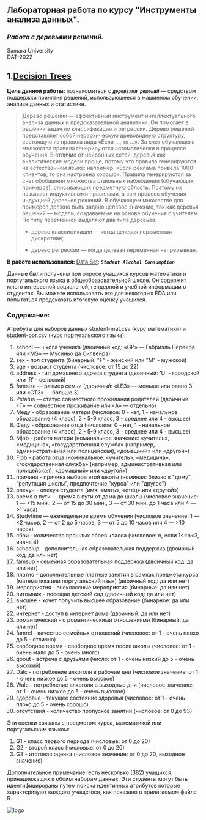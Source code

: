 
## Лабораторная работа по курсу "Инструменты анализа данных".<br/>
### *Работа с деревьями решений.* <br/>
Samara University <br/>
DAT-2022

## 1.[Decision Trees](https://github.com/Dark-MonkGI/Data_Analysis_Tools_SAMARA_UNIVERSITY/blob/main/4.%20Decision%20Trees/DAT_6131-010402D_Griaznov_I_LW4.ipynb)
**Цель данной работы:** познакомиться с  ***`деревьями решений`*** —  средством поддержки принятия решений, использующееся в машинном обучении, анализе данных и статистике.

> Дерево решений — эффективный инструмент интеллектуального анализа данных и предсказательной аналитики. Он помогает в решении задач по классификации и регрессии.
> Дерево решений представляет собой иерархическую древовидную структуру, состоящую из правила вида «Если …, то ...». За счет обучающего множества правила генерируются автоматически в процессе обучения.
> В отличие от нейронных сетей, деревья как аналитические модели проще, потому что правила генерируются на естественном языке: например, «Если реклама привела 1000 клиентов, то она настроена хорошо».
> Правила генерируются за счет обобщения множества отдельных наблюдений (обучающих примеров), описывающих предметную область. Поэтому их называют индуктивными правилами, а сам процесс обучения — индукцией деревьев решений.
> В обучающем множестве для примеров должно быть задано целевое значение, так как деревья решений — модели, создаваемые на основе обучения с учителем. По типу переменной выделяют два типа деревьев:
>   - дерево классификации — когда целевая переменная дискретная;
>
>  - дерево регрессии — когда целевая переменная непрерывная. <br/>
 

**В работе использовался:**
[Data Set](https://www.kaggle.com/datasets/uciml/student-alcohol-consumption?select=student-mat.csv): ***`Student Alcohol Consumption`***  <br/>

Данные были получены при опросе учащихся курсов математики и португальского языка в общеобразовательной школе.
Он содержит много интересной социальной, гендерной и учебной информации о студентах.
Вы можете использовать его для некоторых EDA или попытаться предсказать итоговую оценку учащихся. 

### Содержание:

Атрибуты для наборов данных student-mat.csv (курс математики) и student-por.csv (курс португальского языка):

 1. school — школа ученика (двоичный код: «GP» — Габриэль Перейра или «MS» — Мусиньо да Силвейра)
 2. sex - пол студента (бинарный: "F" - женский или "M" - мужской)
 3. age - возраст студента (числовое: от 15 до 22)
 4. address - тип домашнего адреса студента (двоичный: 'U' - городской или 'R' - сельский)
 5. famsize — размер семьи (двоичный: «LE3» — меньше или равно 3 или «GT3» — больше 3)
 6. Pstatus — статус совместного проживания родителей (двоичный: «T» — совместное проживание или «A» — отдельно)
 7. Меду - образование матери (числовое: 0 - нет, 1 - начальное образование (4 класс), 2 - 5-9 класс, 3 - среднее или 4 - высшее)
 8. Феду - образование отца (числовое: 0 - нет, 1 - начальное образование (4 класс), 2 - 5-9 класс, 3 - среднее или 4 - высшее)
 9. Mjob - работа матери (номинальное значение: «учитель», «медицина», «государственная служба» (например, административная или полицейская), «домашний» или «другой»)
 10. Fjob - работа отца (номинальное: «учитель», «медицина», «государственная служба» (например, административная или полицейская), «домашний» или «другой»)
 11. причина - причина выбора этой школы (номинал: близко к "дому", "репутация школы", предпочтение "курса" или "другое")
 12. опекун - опекун студента (имя: «мать», «отец» или «другой»)
 13. время в пути — время в пути от дома до школы (числовое значение: 1 — <15 мин., 2 — от 15 до 30 мин., 3 — от 30 мин. до 1 часа или 4 — >1 часа)
 14. Studytime — еженедельное время обучения (числовое значение: 1 — <2 часов, 2 — от 2 до 5 часов, 3 — от 5 до 10 часов или 4 — >10 часов)
 15. сбои - количество прошлых сбоев класса (числовое: n, если 1<=n<3, иначе 4)
 16. schoolup - дополнительная образовательная поддержка (двоичный код: да или нет)
 17. famsup - семейная образовательная поддержка (двоичный код: да или нет)
 18. платно - дополнительные платные занятия в рамках предмета курса (математика или португальский язык) (двоичный код: да или нет)
 19. мероприятия - внеклассные мероприятия (бинарные: да или нет)
 20. питомник - посещал детский сад (двоичный код: да или нет)
 21. высшее - хочет получить высшее образование (бинарное: да или нет)
 22. интернет - доступ в интернет дома (двоичный: да или нет)
 23. романтический - с романтическими отношениями (бинарный: да или нет)
 24. famrel - качество семейных отношений (числовое: от 1 - очень плохо до 5 - отлично)
 25. свободное время - свободное время после школы (числовое: от 1 - очень мало до 5 - очень много)
 26. goout - встреча с друзьями (число: от 1 - очень низкий до 5 - очень высокий)
 27. Dalc - потребление алкоголя в рабочие дни (числовое значение: от 1 - очень низкое до 5 - очень высокое)
 28. Walc - потребление алкоголя в выходные дни (числовое значение: от 1 - очень низкое до 5 - очень высокое)
 29. здоровье - текущее состояние здоровья (числовое: от 1 - очень плохо до 5 - очень хорошо)
 30. отсутствия - количество пропусков занятий (числовое: от 0 до 93)

Эти оценки связаны с предметом курса, математикой или португальским языком:

 1. G1 - класс первого периода (числовые: от 0 до 20)
 2. G2 - второй класс (числовые: от 0 до 20)
 3. G3 - итоговая оценка (числовое значение: от 0 до 20, выходное значение)

Дополнительное примечание: есть несколько (382) учащихся, принадлежащих к обоим наборам данных.
Эти студенты могут быть идентифицированы путем поиска идентичных атрибутов
которые характеризуют каждого учащегося, как показано в прилагаемом файле R. 

![logo](https://storage.googleapis.com/kaggle-datasets-images/251/559/45becc8c56f1b3635a87986a7c3c4fa1/dataset-cover.jpg)
